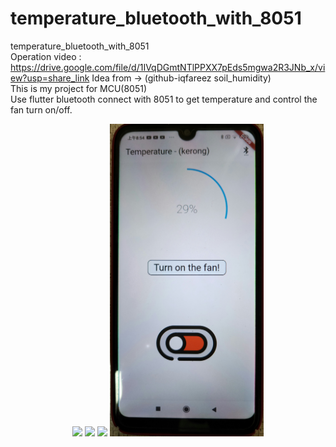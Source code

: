 # temperature_bluetooth_with_8051
temperature_bluetooth_with_8051  
Operation video : https://drive.google.com/file/d/1IVqDGmtNTlPPXX7pEds5mgwa2R3JNb_x/view?usp=share_link
Idea from -> (github-iqfareez soil_humidity)   
This is my project for MCU(8051)  
Use flutter bluetooth connect with 8051 to get temperature and control the fan turn on/off.    
<div align="center">
   <img src="https://github.com/kerong2002/temperature_bluetooth_with_8051/blob/main/photo/disconnect.jpg"  height=500 >
   <img src="https://github.com/kerong2002/temperature_bluetooth_with_8051/blob/main/photo/temperature.jpg" height=500 >
   <img src="https://github.com/kerong2002/temperature_bluetooth_with_8051/blob/main/photo/turn_on.jpg"     height=500 >
   <img src="https://github.com/kerong2002/temperature_bluetooth_with_8051/blob/main/photo/turn_off.jpg"    height=500 >
</div>

